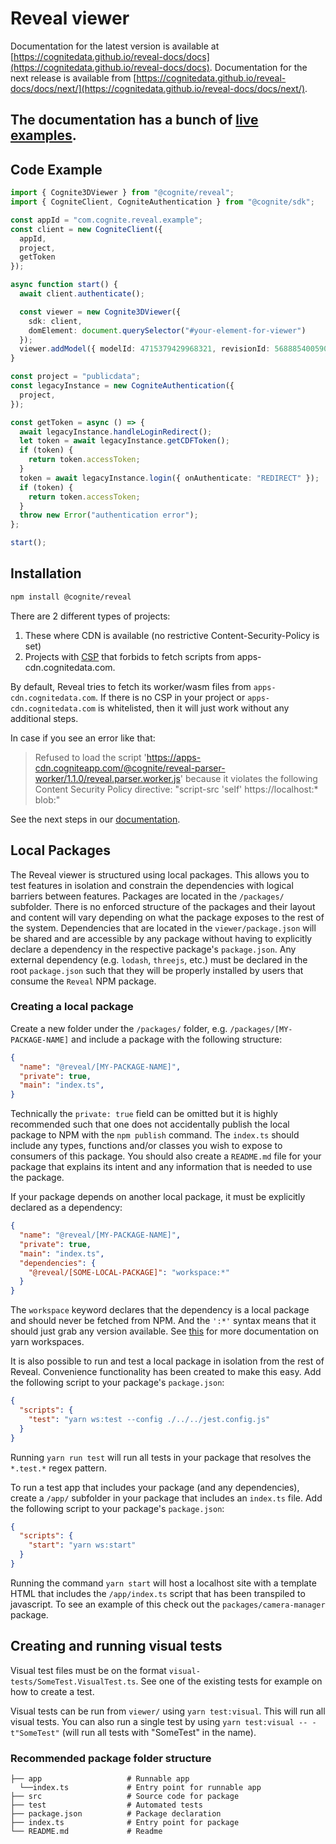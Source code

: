 # Reveal viewer

Documentation for the latest version is available at [https://cognitedata.github.io/reveal-docs/docs](https://cognitedata.github.io/reveal-docs/docs). Documentation for the next release is available from [https://cognitedata.github.io/reveal-docs/docs/next/](https://cognitedata.github.io/reveal-docs/docs/next/).

The documentation has a bunch of [live examples](https://cognitedata.github.io/reveal-docs/docs/examples/cad-basic).
---

## Code Example

```typescript
import { Cognite3DViewer } from "@cognite/reveal";
import { CogniteClient, CogniteAuthentication } from "@cognite/sdk";

const appId = "com.cognite.reveal.example";
const client = new CogniteClient({
  appId,
  project,
  getToken
});

async function start() {
  await client.authenticate();

  const viewer = new Cognite3DViewer({
    sdk: client,
    domElement: document.querySelector("#your-element-for-viewer")
  });
  viewer.addModel({ modelId: 4715379429968321, revisionId: 5688854005909501 });
}

const project = "publicdata";
const legacyInstance = new CogniteAuthentication({
  project,
});

const getToken = async () => {
  await legacyInstance.handleLoginRedirect();
  let token = await legacyInstance.getCDFToken();
  if (token) {
    return token.accessToken;
  }
  token = await legacyInstance.login({ onAuthenticate: "REDIRECT" });
  if (token) {
    return token.accessToken;
  }
  throw new Error("authentication error");
};

start();
```

## Installation

```bash
npm install @cognite/reveal
```

There are 2 different types of projects:

1. These where CDN is available (no restrictive Content-Security-Policy is set)
2. Projects with [CSP](https://developer.mozilla.org/en-US/docs/Web/HTTP/CSP)
that forbids to fetch scripts from apps-cdn.cognitedata.com.

By default, Reveal tries to fetch its worker/wasm files from `apps-cdn.cognitedata.com`.
If there is no CSP in your project or `apps-cdn.cognitedata.com` is whitelisted, then it will just work without any additional steps.

In case if you see an error like that:

> Refused to load the script 'https://apps-cdn.cogniteapp.com/@cognite/reveal-parser-worker/1.1.0/reveal.parser.worker.js' because it violates the following Content Security Policy directive: "script-src 'self' https://localhost:* blob:"

See the next steps in our [documentation](https://cognitedata.github.io/reveal-docs/docs/installation#installation-for-projects-with-content-security-policy).

## Local Packages
The Reveal viewer is structured using local packages.
This allows you to test features in isolation and constrain the dependencies with logical barriers between features.
Packages are located in the `/packages/` subfolder.
There is no enforced structure of the packages and their layout and content will vary depending on what the package exposes to the rest of the system.
Dependencies that are located in the `viewer/package.json` will be shared and are accessible by any package without having to explicitly declare a dependency in the respective package's `package.json`.
Any external dependency (e.g. `lodash`, `threejs`, etc.) must be declared in the root `package.json` such that they will be properly installed by users that consume the `Reveal` NPM package. 

### Creating a local package
Create a new folder under the `/packages/` folder, e.g. `/packages/[MY-PACKAGE-NAME]` and include a package with the following structure:

```json
{
  "name": "@reveal/[MY-PACKAGE-NAME]",
  "private": true,
  "main": "index.ts",
}
```

Technically the `private: true` field can be omitted but it is highly recommended such that one does not accidentally publish the local package to NPM with the `npm publish` command.
The `index.ts` should include any types, functions and/or classes you wish to expose to consumers of this package. You should also create a `README.md` file for your package that explains its intent and any information that is needed to use the package.

If your package depends on another local package, it must be explicitly declared as a dependency:
```json
{
  "name": "@reveal/[MY-PACKAGE-NAME]",
  "private": true,
  "main": "index.ts",
  "dependencies": {
    "@reveal/[SOME-LOCAL-PACKAGE]": "workspace:*"
  }
}
```
The `workspace` keyword declares that the dependency is a local package and should never be fetched from NPM.
And the `':*'` syntax means that it should just grab any version available. See [this](https://yarnpkg.com/features/workspaces) for more documentation on yarn workspaces.

It is also possible to run and test a local package in isolation from the rest of Reveal.
Convenience functionality has been created to make this easy.
Add the following script to your package's `package.json`:
```json
{
  "scripts": {
    "test": "yarn ws:test --config ./../../jest.config.js"
  }
}
```
Running `yarn run test` will run all tests in your package that resolves the `*.test.*` regex pattern.

To run a test app that includes your package (and any dependencies), create a `/app/` subfolder in your package that includes an `index.ts` file.
Add the following script to your package's `package.json`:
```json
{
  "scripts": {
    "start": "yarn ws:start"
  }
}
```

Running the command `yarn start` will host a localhost site with a template HTML that includes the `/app/index.ts` script that has been transpiled to javascript.
To see an example of this check out the `packages/camera-manager` package.

## Creating and running visual tests

Visual test files must be on the format `visual-tests/SomeTest.VisualTest.ts`. See one of the existing tests
for example on how to create a test.

Visual tests can be run from `viewer/` using `yarn test:visual`. This will run all visual tests. You can also
run a single test by using `yarn test:visual -- -t"SomeTest"` (will run all tests with "SomeTest" in the name).

### Recommended package folder structure
    ├── app                   # Runnable app
      └──index.ts             # Entry point for runnable app
    ├── src                   # Source code for package
    ├── test                  # Automated tests
    ├── package.json          # Package declaration
    ├── index.ts              # Entry point for package
    └── README.md             # Readme
